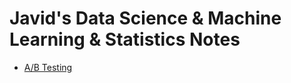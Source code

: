 # Javid's Data Science & Machine Learning & Statistics Notes

* [A/B Testing](/ab-testing/README.md)

